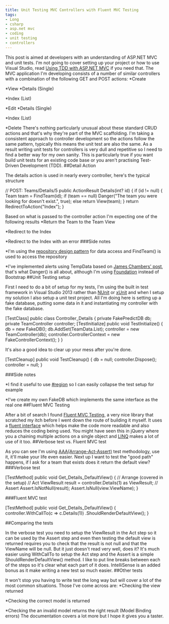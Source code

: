 ```yaml
---
title: Unit Testing MVC Controllers with Fluent MVC Testing
tags:
- Long
- csharp
- asp.net mvc
- coding
- unit testing
- controllers
---
```


This post is aimed at developers with an understanding of ASP.NET MVC and unit tests. I'm not going to cover setting up your project or how to use Visual Studio, read 
[Using TDD with ASP.NET MVC](http://msdn.microsoft.com/en-us/library/ff847525(v=vs.100).aspx) if you need that. 
The MVC application I'm developing consists of a number of similar controllers with a combination of the following GET and POST actions: 
*Create
 
*View 
*Details (Single)
 
*Index (List)
 
*Edit 
*Details (Single)
 
*Index (List)
 
*Delete 
There's nothing particularly unusual about these standard CRUD actions and that's why they're part of the MVC scaffolding. 
I'm taking a consistent approach to controller development so the actions follow the same pattern, typically this means the unit test are also the same. As a result writing unit tests for controllers is very dull and repetitive so I need to find a better way for my own sanity. 
This is particularly true if you want build unit tests for an existing code base or you aren't practising Test-Driven Development (TDD). 
##Detail Action
 
The details action is used in nearly every controller, here's the typical structure

// POST: Teams/Details/5 public ActionResult Details(int? id) { if (id != null) { Team team = FindTeam(id); if (team == null) Danger("The team you were looking for doesn't exist.", true); else return View(team); } return RedirectToAction("Index"); }

Based on what is passed to the controller action I'm expecting one of the following results 
*Return the Team to the Team View
 
*Redirect to the Index
 
*Redirect to the Index with an error 
###Side notes
 
*I'm using the 
[repository design pattern](http://martinfowler.com/eaaCatalog/repository.html) for data access and FindTeam() is used to access the repository
 
*I've implemented alerts using TempData based on 
[James Chambers' post](http://jameschambers.com/2014/06/day-14-bootstrap-alerts-and-mvc-framework-tempdata/), that's what Danger() is all about, although I'm using 
[Foundation](http://foundation.zurb.com) instead of Bootstrap 
##Unit Testing setup
 
First I need to do a bit of setup for my tests, I'm using the built in test framework in Visual Studio 2013 rather than 
[NUnit](http://www.nunit.org) or 
[xUnit](https://github.com/xunit/xunit) and when I setup my solution I also setup a unit test project. 
All I'm doing here is setting up a fake database, putting some data in it and instantiating my controller with the fake database.

[TestClass] public class Controller_Details { private FakePredictDB db; private TeamController controller; [TestInitialize] public void TestInitialize() { db = new FakeDB(); db.AddSet(TeamData.List); controller = new TeamController(db); controller.ControllerContext = new FakeControllerContext(); } }

It's also a good idea to clear up your mess after you're done.

[TestCleanup] public void TestCleanup() { db = null; controller.Dispose(); controller = null; }

###Side notes
 
*I find it useful to use 
[#region](http://msdn.microsoft.com/en-us/library/9a1ybwek.aspx) so I can easily collapse the test setup for example
 
*I've create my own FakeDB which implements the same interface as the real one 
##Fluent MVC Testing
 
After a bit of search I found 
[Fluent MVC Testing](http://docs.teststack.net/fluentmvctesting/), a very nice library that scratched my itch before I went down the route of building it myself. It uses a 
[fluent interface](http://en.wikipedia.org/wiki/Fluent_interface) which helps make the code more readable and also reduces the coding being used. You might have seen this in jQuery where you a chaining multiple actions on a single object and 
[LINQ](http://en.wikipedia.org/wiki/Fluent_interface) makes a lot of use of it too. 
##Verbose test vs. Fluent MVC test
 
As you can see I'm using 
[AAA(Arrange-Act-Assert)](http://www.arrangeactassert.com/why-and-what-is-arrange-act-assert/) test methodology, use it, it'll make your life even easier. 
Next up I want to test the "good path" happens, if I ask for a team that exists does it return the default view? 
###Verbose test


[TestMethod] public void Get_Details_DefaultView() { // Arrange (covered in the setup) // Act ViewResult result = controller.Details(1) as ViewResult; // Assert Assert.IsNotNull(result); Assert.IsNull(view.ViewName); }

###Fluent MVC test


[TestMethod] public void Get_Details_DefaultView() { controller.WithCallTo(c => c.Details(1)) .ShouldRenderDefaultView(); }

##Comparing the tests
 
In the verbose test you need to setup the ViewResult in the 
Act step so it can be used by the 
Assert step and even then testing the default view is returned requires you to check that the result is not null and that the ViewName will be null. 
But it just doesn't read very well, does it? 
It's much easier using WithCallTo to setup the 
Act step and the 
Assert is a simple ShouldRenderDefaultView() method. I like to put line breaks between each of the steps so it's clear what each part of it does. 
IntelliSense is an added bonus as it make writing a new test so much easier. 
##Other tests
 
It won't stop you having to write test the long way but will cover a lot of the most common situations. Those I've come across are: 
*Checking the view returned
 
*Checking the correct model is returned
 
*Checking the an invalid model returns the right result (Model Binding errors) 
The documentation covers a lot more but I hope it gives you a taster.
